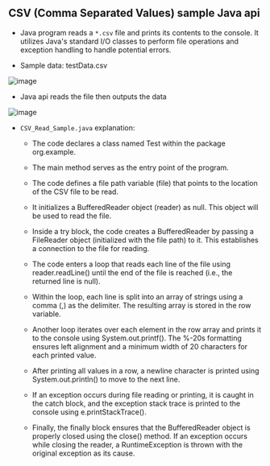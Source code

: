 ## CSV (Comma Separated Values) sample Java api

- Java program reads a `*.csv` file and prints its contents to the console. It utilizes Java's standard I/O classes to perform file operations and exception handling to handle potential errors.

- Sample data: testData.csv

![image](https://user-images.githubusercontent.com/24220136/233832939-28349291-b299-4a38-9793-1ad6493b7222.png)

- Java api reads the file then outputs the data 

![image](https://user-images.githubusercontent.com/24220136/233832923-b73f1e16-b667-4054-b638-a8bf38ec69bb.png)

- `CSV_Read_Sample.java` explanation:

  - The code declares a class named Test within the package org.example.

  - The main method serves as the entry point of the program.

  - The code defines a file path variable (file) that points to the location of the CSV file to be read.

  - It initializes a BufferedReader object (reader) as null. This object will be used to read the file.

  - Inside a try block, the code creates a BufferedReader by passing a FileReader object (initialized with the file path) to it. This establishes a connection to the file for reading.

  - The code enters a loop that reads each line of the file using reader.readLine() until the end of the file is reached (i.e., the returned line is null).

  - Within the loop, each line is split into an array of strings using a comma (,) as the delimiter. The resulting array is stored in the row variable.

  - Another loop iterates over each element in the row array and prints it to the console using System.out.printf(). The %-20s formatting ensures left alignment and a minimum width of 20 characters for each printed value.

  - After printing all values in a row, a newline character is printed using System.out.println() to move to the next line.

  - If an exception occurs during file reading or printing, it is caught in the catch block, and the exception stack trace is printed to the console using e.printStackTrace().

  - Finally, the finally block ensures that the BufferedReader object is properly closed using the close() method. If an exception occurs while closing the reader, a RuntimeException is thrown with the original exception as its cause.
